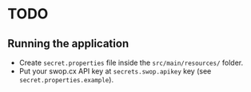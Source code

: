 # TODO

## Running the application

- Create `secret.properties` file inside the `src/main/resources/` folder.
- Put your swop.cx API key at `secrets.swop.apikey` key (see `secret.properties.example`).
